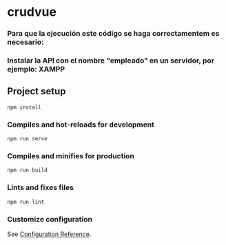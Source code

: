 # crudvue

### Para que la ejecución este código se haga correctamentem es necesario:
### Instalar la API con el nombre "empleado" en un servidor, por ejemplo: XAMPP

## Project setup
```
npm install
```

### Compiles and hot-reloads for development
```
npm run serve
```

### Compiles and minifies for production
```
npm run build
```

### Lints and fixes files
```
npm run lint
```

### Customize configuration
See [Configuration Reference](https://cli.vuejs.org/config/).
